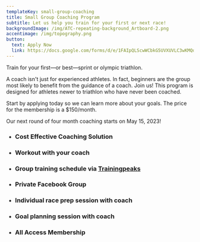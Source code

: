 ```yaml
---
templateKey: small-group-coaching
title: Small Group Coaching Program
subtitle: Let us help you train for your first or next race!
backgroundImage: /img/ATC-repeating-background_Artboard-2.png
accentimage: /img/topography.png
button:
  text: Apply Now
  link: https://docs.google.com/forms/d/e/1FAIpQLScwWCbkG5UVXUVLC3wKMQdMVXkgvknypq17vxmZRHHEF_DnAA/viewform
---
```

Train for your first—or best—sprint or olympic triathlon.

A coach isn't just for experienced athletes. In fact, beginners are the group most likely to benefit from the guidance of a coach. Join us! This program is designed for athletes newer to triathlon who have never been coached.

Start by applying today so we can learn more about your goals. The price for the membership is a $150/month.

Our next round of four month coaching starts on May 15, 2023!

* ### Cost Effective Coaching Solution
* ### Workout with your coach
* ### Group training schedule via [Trainingpeaks](http://trainingpeaks.com/) 
* ### Private Facebook Group 
* ### Individual race prep session with coach
* ### Goal planning session with coach 
* ### All Access Membership